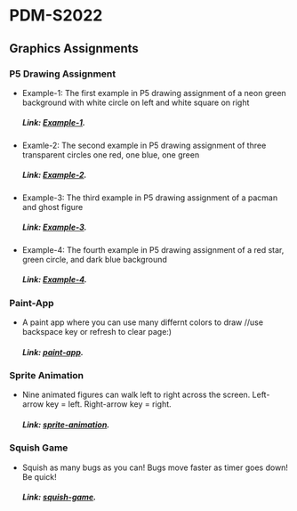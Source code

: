 # PDM-S2022
## Graphics Assignments
### P5 Drawing Assignment
- Example-1: The first example in P5 drawing assignment of a neon green background with white circle on left and white square on right
  ##### Link: [Example-1](https://kantoniosean.github.io/PDM-S2022/Example-1/).
- Examle-2: The second example in P5 drawing assignment of three transparent circles one red, one blue, one green
  ##### Link: [Example-2](https://kantoniosean.github.io/PDM-S2022/Example-2/).
- Example-3: The third example in P5 drawing assignment of a pacman and ghost figure
  ##### Link: [Example-3](https://kantoniosean.github.io/PDM-S2022/Example-3/).
- Example-4: The fourth example in P5 drawing assignment of a red star, green circle, and dark blue background
  ##### Link: [Example-4](https://kantoniosean.github.io/PDM-S2022/Example-4/).
### Paint-App
- A paint app where you can use many differnt colors to draw //use backspace key or refresh to clear page:)
  ##### Link: [paint-app](https://kantoniosean.github.io/PDM-S2022/paint-app/).
### Sprite Animation
- Nine animated figures can walk left to right across the screen. Left-arrow key = left. Right-arrow key = right.
  ##### Link: [sprite-animation](https://kantoniosean.github.io/PDM-S2022/sprite-animation/).
### Squish Game
- Squish as many bugs as you can! Bugs move faster as timer goes down! Be quick!
  ##### Link: [squish-game](https://kantoniosean.github.io/PDM-S2022/squish-game/).
